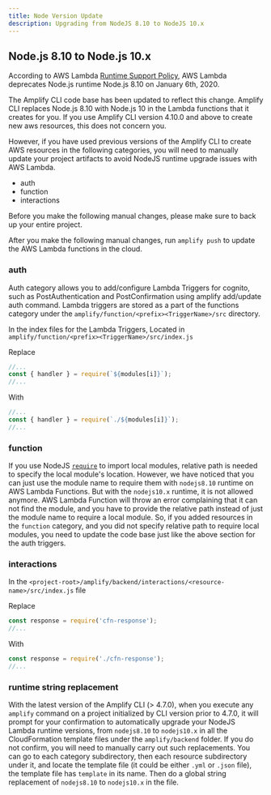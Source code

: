 ```yaml
---
title: Node Version Update
description: Upgrading from NodeJS 8.10 to NodeJS 10.x
---
```


## Node.js 8.10 to Node.js 10.x

According to AWS Lambda [Runtime Support Policy](https://docs.aws.amazon.com/lambda/latest/dg/runtime-support-policy.html), AWS Lambda deprecates Node.js runtime Node.js 8.10 on January 6th, 2020.

The Amplify CLI code base has been updated to reflect this change. Amplify CLI replaces Node.js 8.10 with Node.js 10 in the Lambda functions that it creates for you. If you use Amplify CLI version 4.10.0 and above to create new aws resources, this does not concern you.

However, if you have used previous versions of the Amplify CLI to create AWS resources in the following categories,
you will need to manually update your project artifacts to avoid NodeJS runtime upgrade issues with AWS Lambda.

- auth
- function
- interactions

Before you make the following manual changes, please make sure to back up your entire project.

After you make the following manual changes, run `amplify push` to update the AWS Lambda functions in the cloud.

### auth

Auth category allows you to add/configure Lambda Triggers for cognito, such as PostAuthentication and PostConfirmation using amplify add/update auth command.
Lambda triggers are stored as a part of the functions category under the `amplify/function/<prefix><TriggerName>/src` directory.

In the index files for the Lambda Triggers, Located in `amplify/function/<prefix><TriggerName>/src/index.js`

Replace

```js
//...
const { handler } = require(`${modules[i]}`);
//...
```

With

```js
//...
const { handler } = require(`./${modules[i]}`);
//...
```

### function

If you use NodeJS [`require`](https://nodejs.org/dist/latest-v12.x/docs/api/modules.html#modules_require_id) to import local modules, relative path is needed to specify the local module's location.
However, we have noticed that you can just use the module name to require them with `nodejs8.10` runtime on AWS Lambda Functions.
But with the `nodejs10.x` runtime, it is not allowed anymore. AWS Lambda Function will throw an error complaining that it can not find the module, and you have to provide the relative path instead of just the module name to require a local module.
So, if you added resources in the `function` category, and you did not specify relative path to require local modules, you need to update the code base just like the above section for the auth triggers.

### interactions

In the `<project-root>/amplify/backend/interactions/<resource-name>/src/index.js` file

Replace

```js
const response = require('cfn-response');
//...
```

With

```js
const response = require('./cfn-response');
//...
```

### runtime string replacement

With the latest version of the Amplify CLI (> 4.7.0), when you execute any `amplify` command on a project initialized by CLI version prior to 4.7.0, it will prompt for your confirmation to automatically upgrade your NodeJS Lambda runtime versions, from `nodejs8.10` to `nodejs10.x` in all the CloudFormation template files under the `amplify/backend` folder. If you do not confirm, you will need to manually carry out such replacements. You can go to each category subdirectory, then each resource subdirectory under it, and locate the template file (it could be either `.yml` or `.json` file), the template file has `template` in its name. Then do a global string replacement of `nodejs8.10` to `nodejs10.x` in the file.
